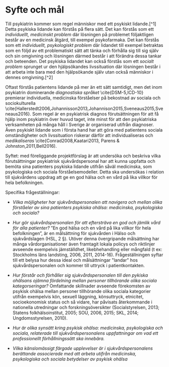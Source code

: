 # Syfte och mål

Till psykiatrin kommer som regel människor med ett psykiskt lidande.[^1] Detta psykiska lidande kan förstås på flera sätt. Det kan förstås som ett *individuellt, medicinskt problem* där lösningen på problemet följaktligen består av en medicinsk åtgärd, till exempel psykofarmaka. Det kan förstås som ett *individuellt, psykologiskt problem* där lidandet till exempel betraktas som en följd av ett problematiskt sätt att tänka och förhålla sig till sig själv och sin omgivning och lösningen därmed består i att förändra dessa tankar och beteenden. Det psykiska lidandet kan också förstås som ett *socialt problem* sprunget ur den hjälpsökandes livssituation där lösningen består i att arbeta inte bara med den hjälpsökande själv utan också människor i dennes omgivning.[^2]

Oftast förstås patientens lidande på mer än ett sätt samtidigt, men det inom psykiatrin dominerande *diagnostiska språket* \cite{DSM-5,ICD-10} premierar individuella, medicinska förståelser på bekostnad av sociala och sociokulturella \cite{Hallerstedt2006,Johannisson2013,Johannison2015,Sveneaus2015,Sveneaus2016}. Som regel är en psykiatrisk diagnos förutsättningen för att få hjälp inom psykiatrin över huvud taget, inte minst för att den psykiatriska verksamheten på många håll i Sverige är organiserad utifrån diagnoser. Även psykiskt lidande som i första hand har att göra med patientens sociala omständigheter och livssituation riskerar därför att individualiseras och *medikaliseras* \cite{Conrad2008,Kaatari2013, Parens & Johnston,2011,Bell2016). 

Syftet: med föreliggande projektförslag är att undersöka och beskriva vilka förutsättningar psykiatrisk sjukvårdspersonal har att kunna uppfatta och bemöta sina patienters psykiska lidande utifrån såväl medicinska, som psykologiska och sociala förståelsemodeller. Detta ska undersökas i relation till sjukvårdens uppdrag att ge en god hälsa och en vård på lika villkor för hela befolkningen. 

Specifika frågeställningar:
* *Vilka möjligheter har sjukvårdspersonalen att navigera och mellan olika förståeler av sina patienters psykiska ohälsa: medicinska, psykologiska och sociala?* 

* *Hur gör sjukvårdspersonalen för att eftersträva en god och jämlik vård för alla patienter?* 
”En god hälsa och en vård på lika villkor för hela befolkningen”, är en målsättning för sjukvården i Hälso och sjukvårdslagen (HSL, 2 §). Utöver denna övergripande               målsättning har många vårdorganisationer även framtagit lokala policys och riktlinjer avseende exempelvis jämställdhet, likebhehandling eller mångfald (t ex: Stockholms läns landsting, 2006, 2011, 2014-16). Frågeställningen syftar till ett belysa hur dessa ideal och målsättningar "landar" hos sjukvårdspersonalen och kommer till uttryck i patientkontakten.
  
* *Hur förstår och förhåller sig sjukvårdspersonalen till den pykiska ohälsans ojämna fördelning mellan personer tillhörande olika sociala kategorseringar?*
Omfattande skillnader avseende förekomsten av psykisk ohälsa mellan personer tillhörande olika sociala kategorier utifrån exempelvis kön, sexuell läggning, könsuttryck, etnicitet, socioekonomisk status och så vidare, har påvisats återkommande i nationella utredningar och forskningsöversikter (Socialstyrelsen, 2013; Statens folkhälsoinstitut, 2005; SOU, 2006, 2015; SKL, 2014; Ungdomsstyrelsen, 2010). 
    
* *Hur är olika synsätt kring psykisk ohälsa: medicinska, psykologiska och sociala, relaterade till sjukvårdspersonalens uppfattningar om vad ett professionellt förhållningssätt ska innebära.*

* *Vilka känslomässigt färgade upplevelser är i sjukvårdspersonalens berättande associerade med att arbeta utifrån medicinska, psykologiska och sociala betydelser av psykisk ohälsa*


